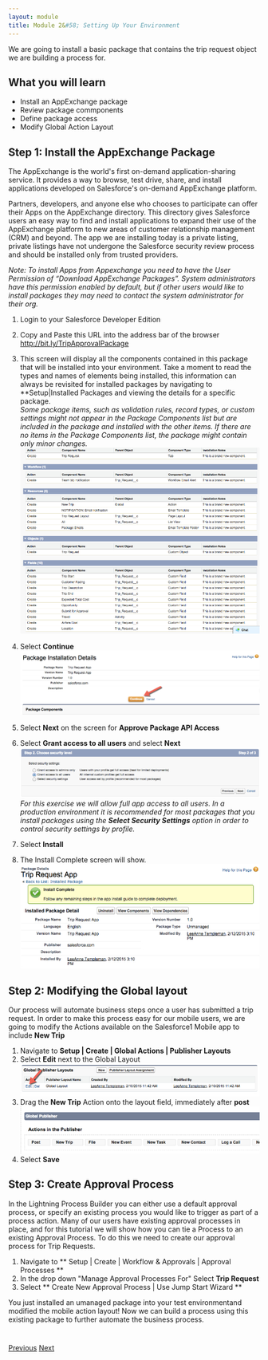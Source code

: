 ```yaml
---
layout: module
title: Module 2&#58; Setting Up Your Environment
---
```


We are going to install a basic package that contains the trip request object we are building a process for. 

## What you will learn
- Install an AppExchange package
- Review package commponents
- Define package access
- Modify Global Action Layout


## Step 1: Install the AppExchange Package

The AppExchange is the world's first on-demand application-sharing service. It provides a way to browse, test drive, share, and install applications developed on Salesforce's on-demand AppExchange platform.

Partners, developers, and anyone else who chooses to participate can offer their Apps on the AppExchange directory. This directory gives Salesforce users an easy way to find and install applications to expand their use of the AppExchange platform to new areas of customer relationship management (CRM) and beyond.
The app we are installing today is a private listing, private listings have not undergone the Salesforce security review process and should be installed only from trusted providers. 

*Note: To install Apps from Appexchange you need to have the User Permission of “Download AppExchange Packages”.  System administrators have this permission enabled by default, but if other users would like to install packages they may need to contact the system administrator for their org.*

1. Login to your Salesforce Developer Edition

2. Copy and Paste this URL into the address bar of the browser http://bit.ly/TripApprovalPackage 

3. This screen will display all the components contained in this package that will be installed into your environment. Take a moment to read the types and names of elements being installed, this information can always be revisited for installed packages by navigating to **Setup|Installed Packages and viewing the details for a specific package.  
*Some package items, such as validation rules, record types, or custom settings might not appear in the Package Components list but are included in the package and installed with the other items. If there are no items in the Package Components list, the package might contain only minor changes.*
![](images/package2.jpg)

4. Select **Continue** 
![](images/package1.jpg)

5. Select **Next** on the screen for **Approve Package API Access**

6. Select **Grant access to all users** and select **Next**
![](images/package3.jpg)
*For this exercise we will allow full app access to all users. In a production environment it is recommended for most packages that you install packages using the **Select Security Settings** option in order to control security settings by profile.*

7. Select **Install**

8. The Install Complete screen will show.
![](images/package4.jpg)


## Step 2: Modifying the Global layout
Our process will automate business steps once a user has submitted a trip request. In order to make this process easy for our mobile users, we are going to modify the Actions available on the Salesforce1 Mobile app to include **New Trip**

1. Navigate to **Setup | Create | Global Actions | Publisher Layouts**
2. Select **Edit** next to the Global Layout
![](images/layout1.jpg)
3. Drag the **New Trip** Action onto the layout field, immediately after **post** 
![](images/layout2.jpg)
4. Select **Save**


## Step 3: Create Approval Process 
In the Lightning Process Builder you can either use a default approval process, or specify an existing process you would like to trigger as part of a process action. Many of our users have existing approval processes in place, and for this tutorial we will show how you can tie a Process to an existing Approval Process. To do this we need to create our approval process for Trip Requests. 
1. Navigate to ** Setup | Create | Workflow & Approvals | Approval Processes ** 
2. In the drop down "Manage Approval Processes For" Select **Trip Request**
3. Select ** Create New Approval Process | Use Jump Start Wizard **



You just installed an umanaged package into your test environmentand modified the mobile action layout! Now we can build a process using this existing package to further automate the business process. 


<div class="row" style="margin-top:40px;">
<div class="col-sm-12">
<a href="create-developer-edition.html" class="btn btn-default"><i class="glyphicon glyphicon-chevron-left"></i> Previous</a>
<a href="create-apex-controller.html" class="btn btn-default pull-right">Next <i class="glyphicon glyphicon-chevron-right"></i></a>
</div>
</div>
